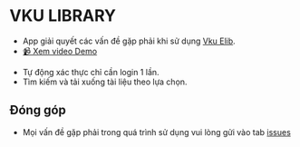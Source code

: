 # VKU LIBRARY

- App giải quyết các vấn đề gặp phải khi sử dụng [Vku Elib](https://elib.vku.udn.vn/).
- [📹 Xem video Demo](https://drive.google.com/file/d/1c8xgoFB2hHEwIMm0qwbYXAqnCDEGmxa0/view?usp=sharing)

<!-- ## Chức năng -->

- Tự động xác thực chỉ cần login 1 lần.
- Tìm kiếm và tải xuống tài liệu theo lựa chọn.

## Đóng góp

- Mọi vấn đề gặp phải trong quá trình sử dụng vui lòng gửi vào tab [issues](https://github.com/dunneeee/vku-elibrary/issues)
